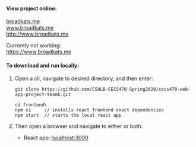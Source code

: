 #### View project online:

[broadkats.me](www.broadkats.me)  
www.broadkats.me  
http://www.broadkats.me

Currently not working:  
https://www.broadkats.me

#### To download and run locally:

1. Open a cli, navigate to desired directory, and then enter:

   ```
   git clone https://github.com/CSULB-CECS470-Spring2020/cecs470-web-app-project-team6.git

   cd frontend\
   npm ci     // installs react frontend exact dependencies
   npm start  // starts the local react app
   ```

2. Then open a browser and navigate to either or both:

   - React app: [localhost:3000](http://localhost:3000)
